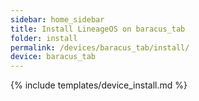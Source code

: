 ```yaml
---
sidebar: home_sidebar
title: Install LineageOS on baracus_tab
folder: install
permalink: /devices/baracus_tab/install/
device: baracus_tab
---
```

{% include templates/device_install.md %}
